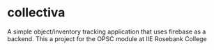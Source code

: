 # collectiva

A simple object/inventory tracking application that uses firebase as a backend. This a project for the OPSC module at IIE Rosebank College